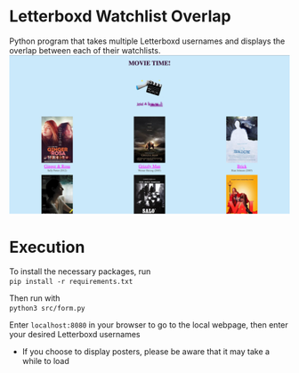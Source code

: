 # Letterboxd Watchlist Overlap
Python program that takes multiple Letterboxd usernames and displays the overlap between each of their watchlists.
![alt text](https://github.com/jgiel/letterboxd-watchlist-overlap/blob/main/sample-output.png?raw=true)

# Execution
To install the necessary packages, run  
`pip install -r requirements.txt` 

Then run with   
`python3 src/form.py `  

Enter `localhost:8080` in your browser to go to the local webpage, then enter your desired Letterboxd usernames
- If you choose to display posters, please be aware that it may take a while to load

